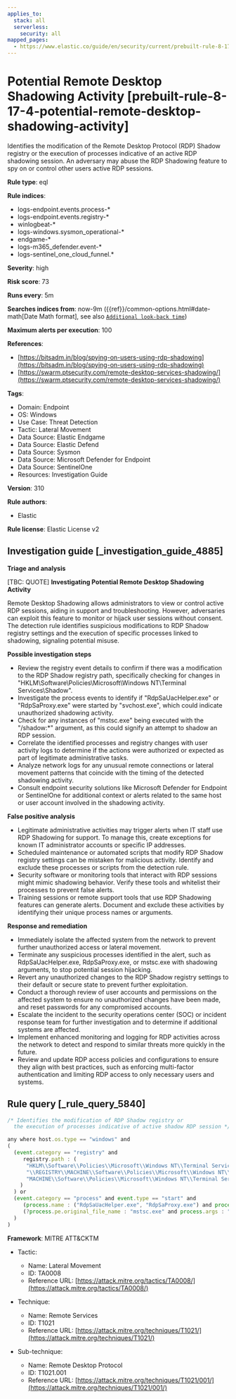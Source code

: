 ```yaml
---
applies_to:
  stack: all
  serverless:
    security: all
mapped_pages:
  - https://www.elastic.co/guide/en/security/current/prebuilt-rule-8-17-4-potential-remote-desktop-shadowing-activity.html
---
```


# Potential Remote Desktop Shadowing Activity [prebuilt-rule-8-17-4-potential-remote-desktop-shadowing-activity]

Identifies the modification of the Remote Desktop Protocol (RDP) Shadow registry or the execution of processes indicative of an active RDP shadowing session. An adversary may abuse the RDP Shadowing feature to spy on or control other users active RDP sessions.

**Rule type**: eql

**Rule indices**:

* logs-endpoint.events.process-*
* logs-endpoint.events.registry-*
* winlogbeat-*
* logs-windows.sysmon_operational-*
* endgame-*
* logs-m365_defender.event-*
* logs-sentinel_one_cloud_funnel.*

**Severity**: high

**Risk score**: 73

**Runs every**: 5m

**Searches indices from**: now-9m ({{ref}}/common-options.html#date-math[Date Math format], see also [`Additional look-back time`](docs-content://solutions/security/detect-and-alert/create-detection-rule.md#rule-schedule))

**Maximum alerts per execution**: 100

**References**:

* [https://bitsadm.in/blog/spying-on-users-using-rdp-shadowing](https://bitsadm.in/blog/spying-on-users-using-rdp-shadowing)
* [https://swarm.ptsecurity.com/remote-desktop-services-shadowing/](https://swarm.ptsecurity.com/remote-desktop-services-shadowing/)

**Tags**:

* Domain: Endpoint
* OS: Windows
* Use Case: Threat Detection
* Tactic: Lateral Movement
* Data Source: Elastic Endgame
* Data Source: Elastic Defend
* Data Source: Sysmon
* Data Source: Microsoft Defender for Endpoint
* Data Source: SentinelOne
* Resources: Investigation Guide

**Version**: 310

**Rule authors**:

* Elastic

**Rule license**: Elastic License v2

## Investigation guide [_investigation_guide_4885]

**Triage and analysis**

[TBC: QUOTE]
**Investigating Potential Remote Desktop Shadowing Activity**

Remote Desktop Shadowing allows administrators to view or control active RDP sessions, aiding in support and troubleshooting. However, adversaries can exploit this feature to monitor or hijack user sessions without consent. The detection rule identifies suspicious modifications to RDP Shadow registry settings and the execution of specific processes linked to shadowing, signaling potential misuse.

**Possible investigation steps**

* Review the registry event details to confirm if there was a modification to the RDP Shadow registry path, specifically checking for changes in "HKLM\Software\Policies\Microsoft\Windows NT\Terminal Services\Shadow".
* Investigate the process events to identify if "RdpSaUacHelper.exe" or "RdpSaProxy.exe" were started by "svchost.exe", which could indicate unauthorized shadowing activity.
* Check for any instances of "mstsc.exe" being executed with the "/shadow:*" argument, as this could signify an attempt to shadow an RDP session.
* Correlate the identified processes and registry changes with user activity logs to determine if the actions were authorized or expected as part of legitimate administrative tasks.
* Analyze network logs for any unusual remote connections or lateral movement patterns that coincide with the timing of the detected shadowing activity.
* Consult endpoint security solutions like Microsoft Defender for Endpoint or SentinelOne for additional context or alerts related to the same host or user account involved in the shadowing activity.

**False positive analysis**

* Legitimate administrative activities may trigger alerts when IT staff use RDP Shadowing for support. To manage this, create exceptions for known IT administrator accounts or specific IP addresses.
* Scheduled maintenance or automated scripts that modify RDP Shadow registry settings can be mistaken for malicious activity. Identify and exclude these processes or scripts from the detection rule.
* Security software or monitoring tools that interact with RDP sessions might mimic shadowing behavior. Verify these tools and whitelist their processes to prevent false alerts.
* Training sessions or remote support tools that use RDP Shadowing features can generate alerts. Document and exclude these activities by identifying their unique process names or arguments.

**Response and remediation**

* Immediately isolate the affected system from the network to prevent further unauthorized access or lateral movement.
* Terminate any suspicious processes identified in the alert, such as RdpSaUacHelper.exe, RdpSaProxy.exe, or mstsc.exe with shadowing arguments, to stop potential session hijacking.
* Revert any unauthorized changes to the RDP Shadow registry settings to their default or secure state to prevent further exploitation.
* Conduct a thorough review of user accounts and permissions on the affected system to ensure no unauthorized changes have been made, and reset passwords for any compromised accounts.
* Escalate the incident to the security operations center (SOC) or incident response team for further investigation and to determine if additional systems are affected.
* Implement enhanced monitoring and logging for RDP activities across the network to detect and respond to similar threats more quickly in the future.
* Review and update RDP access policies and configurations to ensure they align with best practices, such as enforcing multi-factor authentication and limiting RDP access to only necessary users and systems.


## Rule query [_rule_query_5840]

```js
/* Identifies the modification of RDP Shadow registry or
  the execution of processes indicative of active shadow RDP session */

any where host.os.type == "windows" and
(
  (event.category == "registry" and
     registry.path : (
      "HKLM\\Software\\Policies\\Microsoft\\Windows NT\\Terminal Services\\Shadow",
      "\\REGISTRY\\MACHINE\\Software\\Policies\\Microsoft\\Windows NT\\Terminal Services\\Shadow",
      "MACHINE\\Software\\Policies\\Microsoft\\Windows NT\\Terminal Services\\Shadow"
    )
  ) or
  (event.category == "process" and event.type == "start" and
     (process.name : ("RdpSaUacHelper.exe", "RdpSaProxy.exe") and process.parent.name : "svchost.exe") or
     (?process.pe.original_file_name : "mstsc.exe" and process.args : "/shadow:*")
  )
)
```

**Framework**: MITRE ATT&CKTM

* Tactic:

    * Name: Lateral Movement
    * ID: TA0008
    * Reference URL: [https://attack.mitre.org/tactics/TA0008/](https://attack.mitre.org/tactics/TA0008/)

* Technique:

    * Name: Remote Services
    * ID: T1021
    * Reference URL: [https://attack.mitre.org/techniques/T1021/](https://attack.mitre.org/techniques/T1021/)

* Sub-technique:

    * Name: Remote Desktop Protocol
    * ID: T1021.001
    * Reference URL: [https://attack.mitre.org/techniques/T1021/001/](https://attack.mitre.org/techniques/T1021/001/)



